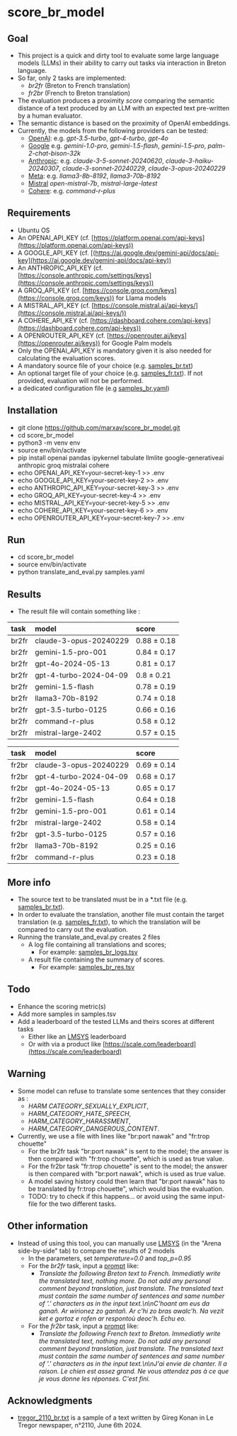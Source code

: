 # score_br_model

## Goal
* This project is a quick and dirty tool to evaluate some large language models (LLMs) in their ability to carry out tasks via interaction in Breton language. 
* So far, only 2 tasks are implemented:
  * *br2fr* (Breton to French translation)
  * *fr2br* (French to Breton translation)
* The evaluation produces a proximity *score* comparing the semantic distance of a text produced by an LLM with an expected text pre-written by a human evaluator.
* The semantic distance is based on the proximity of OpenAI embeddings. 
* Currently, the models from the following providers can be tested: 
  * [OpenAI](https://platform.openai.com/docs/models/): e.g. *gpt-3.5-turbo*, *gpt-4-turbo*, *gpt-4o*
  * [Google](https://ai.google.dev/gemini-api/docs/models/gemini) e.g. *gemini-1.0-pro*, *gemini-1.5-flash*, *gemini-1.5-pro*, *palm-2-chat-bison-32k*
  * [Anthropic](https://docs.anthropic.com/en/docs/models-overview): e.g. *claude-3-5-sonnet-20240620*, *claude-3-haiku-20240307*, *claude-3-sonnet-20240229*, *claude-3-opus-20240229*
  * [Meta](https://console.groq.com/docs/models): e.g. *llama3-8b-8192*, *llama3-70b-8192*
  * [Mistral](https://docs.mistral.ai/getting-started/models/) *open-mistral-7b*, *mistral-large-latest*
  * [Cohere](https://docs.cohere.com/docs/models): e.g. *command-r-plus*
  

## Requirements
* Ubuntu OS
* An OPENAI_API_KEY (cf. [https://platform.openai.com/api-keys](https://platform.openai.com/api-keys))
* A GOOGLE_API_KEY (cf. [(https://ai.google.dev/gemini-api/docs/api-key](https://ai.google.dev/gemini-api/docs/api-key))
* An ANTHROPIC_API_KEY (cf. [https://console.anthropic.com/settings/keys](https://console.anthropic.com/settings/keys))
* A GROQ_API_KEY (cf. [https://console.groq.com/keys](https://console.groq.com/keys)) for Llama models
* A MISTRAL_API_KEY (cf. [https://console.mistral.ai/api-keys/](https://console.mistral.ai/api-keys/))
* A COHERE_API_KEY (cf. [https://dashboard.cohere.com/api-keys](https://dashboard.cohere.com/api-keys))
* A OPENROUTER_API_KEY (cf. [https://openrouter.ai/keys](https://openrouter.ai/keys)) for Google Palm models
* Only the OPENAI_API_KEY is mandatory given it is also needed for calculating the evaluation scores.
* A mandatory source file of your choice (e.g. [samples_br.txt](samples_br.txt))
* An optional target file of your choice (e.g. [samples_fr.txt](samples_fr.txt)). If not provided, evaluation will not be performed.
* a dedicated configuration file (e.g [samples_br.yaml](samples_br.yaml))

## Installation
* git clone https://github.com/marxav/score_br_model.git
* cd score_br_model
* python3 -m venv env
* source env/bin/activate
* pip install openai pandas ipykernel tabulate llmlite google-generativeai anthropic groq mistralai cohere
* echo OPENAI_API_KEY=your-secret-key-1 >> .env
* echo GOOGLE_API_KEY=your-secret-key-2 >> .env
* echo ANTHROPIC_API_KEY=your-secret-key-3 >> .env
* echo GROQ_API_KEY=your-secret-key-4 >> .env
* echo MISTRAL_API_KEY=your-secret-key-5 >> .env
* echo COHERE_API_KEY=your-secret-key-6 >> .env
* echo OPENROUTER_API_KEY=your-secret-key-7 >> .env

## Run
* cd score_br_model
* source env/bin/activate
* python translate_and_eval.py samples.yaml 

## Results
* The result file will contain something like :

| task   | model                  | score       |
|:-------|:-----------------------|:------------|
| br2fr  | claude-3-opus-20240229 | 0.88 ± 0.18 |
| br2fr  | gemini-1.5-pro-001     | 0.84 ± 0.17 |
| br2fr  | gpt-4o-2024-05-13      | 0.81 ± 0.17 |
| br2fr  | gpt-4-turbo-2024-04-09 | 0.8 ± 0.21  |
| br2fr  | gemini-1.5-flash       | 0.78 ± 0.19 |
| br2fr  | llama3-70b-8192        | 0.74 ± 0.18 |
| br2fr  | gpt-3.5-turbo-0125     | 0.66 ± 0.16 |
| br2fr  | command-r-plus         | 0.58 ± 0.12 |
| br2fr  | mistral-large-2402     | 0.57 ± 0.15 |

| task   | model                  | score       |
|:-------|:-----------------------|:------------|
| fr2br  | claude-3-opus-20240229 | 0.69 ± 0.14 |
| fr2br  | gpt-4-turbo-2024-04-09 | 0.68 ± 0.17 |
| fr2br  | gpt-4o-2024-05-13      | 0.65 ± 0.17 |
| fr2br  | gemini-1.5-flash       | 0.64 ± 0.18 |
| fr2br  | gemini-1.5-pro-001     | 0.61 ± 0.14 |
| fr2br  | mistral-large-2402     | 0.58 ± 0.14 |
| fr2br  | gpt-3.5-turbo-0125     | 0.57 ± 0.16 |
| fr2br  | llama3-70b-8192        | 0.25 ± 0.16 |
| fr2br  | command-r-plus         | 0.23 ± 0.18 |

## More info
* The source text to be translated must be in a *.txt file (e.g. [samples_br.txt](samples_br.txt)). 
* In order to evaluate the translation, another file must contain the target translation  (e.g. [samples_fr.txt](samples_fr.txt)), to which the translation will be compared to carry out the evaluation.
* Running the translate_and_eval.py creates 2 files 
  * A log file containing all translations and scores;
    * For example: [samples_br_logs.tsv](samples_br_logs.tsv)
  * A result file containing the summary of scores.  
    * For example: [samples_br_res.tsv](samples_br_res.tsv)
  
## Todo
* Enhance the scoring metric(s)
* Add more samples in samples.tsv
* Add a leaderboard of the tested LLMs and theirs scores at different tasks
  * Either like an [LMSYS](https://chat.lmsys.org/?leaderboard) leaderboard
  * Or with via a product like [https://scale.com/leaderboard](https://scale.com/leaderboard)

## Warning
* Some model can refuse to translate some sentences that they consider as :
  * *HARM CATEGORY_SEXUALLY_EXPLICIT*,
  * *HARM_CATEGORY_HATE_SPEECH*,
  * *HARM_CATEGORY_HARASSMENT*,
  * *HARM_CATEGORY_DANGEROUS_CONTENT*.
* Currently, we use a file with lines like "br:port nawak" and "fr:trop chouette"
  * For the br2fr task "br:port nawak" is sent to the model; the answer is then compared with "fr:trop chouette", which is used as true value.
  * For the fr2br task "fr:trop chouette" is sent to the model; the answer is then compared with "br:port nawak", which is used as true value.
  * A model saving history could then learn that "br:port nawak" has to be translated by fr:trop chouette", which would bias the evaluation.
  * TODO: try to check if this happens... or avoid using the same input-file for the two different tasks.

## Other information
* Instead of using this tool, you can manually use [LMSYS](https://chat.lmsys.org) (in the "Arena side-by-side" tab) to compare the results of 2 models
  * In the parameters, set *temperature=0.0* and *top_p=0.95*
  * For the *br2fr* task, input a [prompt](https://arxiv.org/pdf/2406.06608) like:
    * *Translate the following Breton text to French. Immediatly write the translated text, nothing more. Do not add any personal comment beyond translation, just translate. The translated text must contain the same number of sentences and same number of '.' characters as in the input text.\n\nC'hoant am eus da ganañ. Ar wirionez zo gantañ. Ar c'hi zo bras awalc'h. Na vezit ket e gortoz e rofen ar respontoù deoc’h. Echu eo.*
  * For the *fr2br* task, input a [prompt](https://arxiv.org/pdf/2406.06608) like:
    * *Translate the following French text to Breton. Immediatly write the translated text, nothing more. Do not add any personal comment beyond translation, just translate. The translated text must contain the same number of sentences and same number of '.' characters as in the input text.\n\nJ'ai envie de chanter. Il a raison. Le chien est assez grand. Ne vous attendez pas à ce que je vous donne les réponses. C'est fini.*

## Acknowledgments
* [tregor_2110_br.txt](/examples/peurunvan/tregor_2110_br.txt) is a sample of a text written by Gireg Konan in Le Tregor newspaper, n°2110, June 6th 2024.
